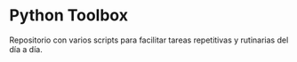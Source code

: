 # Python Toolbox
Repositorio con varios scripts para facilitar tareas repetitivas y rutinarias del día a día.
